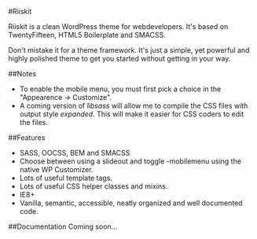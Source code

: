 #Riiskit

Riiskit is a clean WordPress theme for webdevelopers. It's based on TwentyFifteen, HTML5 Boilerplate and SMACSS.

Don't mistake it for a theme framework. It's just a simple, yet powerful and highly polished theme to get you started without getting in your way.

##Notes
* To enable the mobile menu, you must first pick a choice in the "Appearence -> Customize".
* A coming version of _libsass_ will allow me to compile the CSS files with output style _expanded_. This will make it easier for CSS coders to edit the files.

##Features
* SASS, OOCSS, BEM and SMACSS
* Choose between using a slideout and toggle -mobilemenu using the native WP Customizer.
* Lots of useful template tags.
* Lots of useful CSS helper classes and mixins.
* IE8+
* Vanilla, semantic, accessible, neatly organized and well documented code.

##Documentation
Coming soon...
